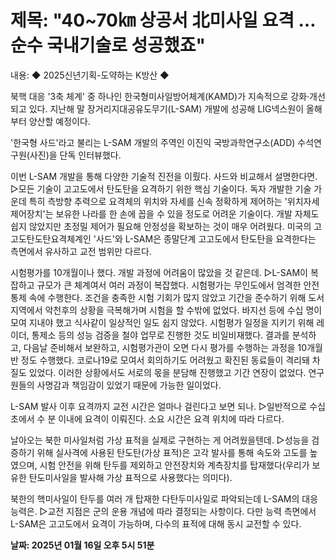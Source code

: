 # **제목: "40~70㎞ 상공서 北미사일 요격 … 순수 국내기술로 성공했죠"**

  내용: ◆ 2025신년기획-도약하는 K방산 ◆

북핵 대응 '3축 체계' 중 하나인 한국형미사일방어체계(KAMD)가 지속적으로 강화·개선되고 있다. 지난해 말 장거리지대공유도무기(L-SAM) 개발에 성공해 LIG넥스원이 올해부터 양산할 예정이다. 

'한국형 사드'라고 불리는 L-SAM 개발의 주역인 이진익 국방과학연구소(ADD) 수석연구원(사진)을  단독 인터뷰했다.

이번 L-SAM 개발을 통해 다양한 기술적 진전을 이뤘다. 사드와 비교해서 설명한다면.
▷모든 기술이 고고도에서 탄도탄을 요격하기 위한 핵심 기술이다. 독자 개발한 기술 가운데 특히 측방향 추력으로 요격체의 위치와 자세를 신속 정확하게 제어하는 '위치자세제어장치'는 보유한 나라를 한 손에 꼽을 수 있을 정도로 어려운 기술이다. 개발 자체도 쉽지 않았지만 초정밀 제어가 필요해 안정성을 확보하는 것이 매우 어려웠다. 미국의 고고도탄도탄요격체계인 '사드'와 L-SAM은 종말단계 고고도에서 탄도탄을 요격한다는 측면에서 유사하고 교전 범위만 다르다.

시험평가를 10개월이나 했다. 개발 과정에 어려움이 많았을 것 같은데.
▷L-SAM이 복잡하고 규모가 큰 체계여서 여러 과정이 복잡했다. 시험평가는 무인도에서 엄격한 안전 통제 속에 수행한다. 조건을 충족한 시험 기회가 많지 않았고 기간을 준수하기 위해 도서지역에서 악천후의 상황을 극복해가며 시험을 할 수밖에 없었다. 바지선 등에 수십 명이 모여 지내야 했고 식사같이 일상적인 일도 쉽지 않았다. 시험평가 일정을 지키기 위해 레이더, 통제소 등의 성능 검증을 철야 업무로 진행한 것도 비일비재했다. 결과를 분석하고, 다음날 준비해서 보완하고, 시험평가관이 오면 다시 평가를 수행하는 과정을 10개월반 정도 수행했다. 코로나19로 모여서 회의하기도 어려웠고 확진된 동료들이 격리돼 차질도 있었다. 이러한 상황에서도 서로의 몫을 분담해 진행했고 기간 연장이 없었다. 연구원들의 사명감과 책임감이 있었기 때문에 가능한 일이었다.

L-SAM 발사 이후 요격까지 교전 시간은 얼마나 걸린다고 보면 되나.
▷일반적으로 수십 초에서 수 분 이내에 요격이 이뤄진다. 소요 시간은 요격 위치에 따라 다르다.

날아오는 북한 미사일처럼 가상 표적을 실제로 구현하는 게 어려웠을텐데.
▷성능을 검증하기 위해 실사격에 사용된 탄도탄(가상 표적)은 고각 발사를 통해 속도와 고도를 높였으며, 시험 안전을 위해 탄두를 제외하고 안전장치와 계측장치를 탑재했다(우리가 보유한 탄도미사일을 발사해 가상 표적으로 사용했다는 의미다).

북한의 핵미사일이 탄두를 여러 개 탑재한 다탄두미사일로 파악되는데 L-SAM의 대응 능력은.
▷교전 지점은 군의 운용 개념에 따라 결정되는 사항이다. 다만 능력 측면에서 L-SAM은 고고도에서 요격이 가능하며, 다수의 표적에 대해 동시 교전할 수 있다.

  **날짜: 2025년 01월 16일 오후 5시 51분**